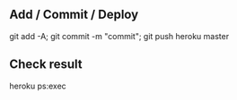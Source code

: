 ## Add / Commit / Deploy

git add -A; git commit -m "commit"; git push heroku master

## Check result
heroku ps:exec

